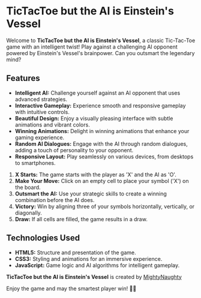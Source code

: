 # TicTacToe but the AI is Einstein's Vessel

Welcome to **TicTacToe but the AI is Einstein's Vessel**, a classic Tic-Tac-Toe game with an intelligent twist! Play against a challenging AI opponent powered by Einstein's Vessel's brainpower. Can you outsmart the legendary mind?


## Features

- **Intelligent AI:** Challenge yourself against an AI opponent that uses advanced strategies.
- **Interactive Gameplay:** Experience smooth and responsive gameplay with intuitive controls.
- **Beautiful Design:** Enjoy a visually pleasing interface with subtle animations and vibrant colors.
- **Winning Animations:** Delight in winning animations that enhance your gaming experience.
- **Random AI Dialogues:** Engage with the AI through random dialogues, adding a touch of personality to your opponent.
- **Responsive Layout:** Play seamlessly on various devices, from desktops to smartphones.


1. **X Starts:** The game starts with the player as 'X' and the AI as 'O'.
2. **Make Your Move:** Click on an empty cell to place your symbol ('X') on the board.
3. **Outsmart the AI:** Use your strategic skills to create a winning combination before the AI does.
4. **Victory:** Win by aligning three of your symbols horizontally, vertically, or diagonally.
5. **Draw:** If all cells are filled, the game results in a draw.

## Technologies Used

- **HTML5:** Structure and presentation of the game.
- **CSS3:** Styling and animations for an immersive experience.
- **JavaScript:** Game logic and AI algorithms for intelligent gameplay.


**TicTacToe but the AI is Einstein's Vessel** is created by [MightyNaughty ](https://github.com/mightynaughty)

Enjoy the game and may the smartest player win! 🧠✨
